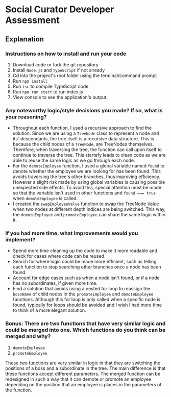# Social Curator Developer Assessment
## Explanation

### Instructions on how to install and run your code
1. Download code or fork the git repository
2. Install `Node.js` and `TypeScript` if not already
3. Cd into the project's root folder using the terminal/command prompt
4. Run `npm install`
5. Run `tsc` to compile TypeScript code
6. Run `npm run start` to run index.js
7. View console to see the application's output.

### Any noteworthy logic/style decisions you made? If so, what is your reasoning?
- Throughout each function, I used a recursive approach to find the solution. Since we are using a `TreeNode` class to represent a node and its' descendants, the tree itself is a recursive data structure. This is because the child nodes of a `TreeNode`, are TreeNodes themselves. Therefore, when traversing the tree, the function can call upon itself to continue to traverse the tree. This startefy leads to clean code as we are able to reuse the same logic as we go through each node.
- For the `demoteEmployee` function, I used a global variable named `found` to denote whether the employee we are looking for has been found. This avoids traversing the tree's other branches, thus improving efficiency. However a slight risk made by using global variables is causing possible unexpected side effects. To avoid this, special attention must be made so that the variable isn't used in other functions and `found === true` when `demoteEmployee` is called.
- I created the `swapEmployeeValue` function to swap the TreeNode Value when two nodes at different depth indices are being switched. This way, the `demoteEmployee` and `promoteEmployee` can share the same logic within it.

### If you had more time, what improvements would you implement?
- Spend more time cleaning up the code to make it more readable and check for cases where code can be reused.
- Search for where logic could be made more efficient, such as telling each function to stop searching other branches once a node has been found.
- Account for edge cases such as when a node isn't found, or if a node has no subordinates, if given more time.
- Find a solution that avoids using a nested for loop to reassign the `bossName` of child nodes in the `promoteEmployee` and `demoteEmployee` functions. Although this for loop is only called when a specific node is found, typically for loops should be avoided and I wish I had more time to think of a more elegant solution.

### Bonus: There are two functions that have very similar logic and could be merged into one. Which functions do you think can be merged and why?

1) `demoteEmployee`
2) `promoteEmployee`

These two functions are very similar in logic in that they are switching the positions of a boss and a subordinate in the tree. The main difference is that these functions accept different parameters. The merged function can be redesigned in such a way that it can demote or promote an employee depending on the position that an employee is places in the parameters of the function.